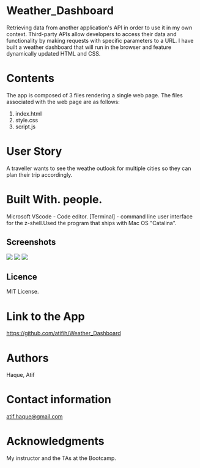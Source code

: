 # Weather_Dashboard
Retrieving data from another application's API in order to use it  in my own context. Third-party APIs allow developers to access their data and functionality by making requests with specific parameters to a URL. I have built a  weather dashboard that will run in the browser and feature dynamically updated HTML and CSS.

# Contents
The app is composed of 3 files rendering a single web page. The files associated with  the web page are as follows:

1. index.html 
2. style.css 
3. script.js

 # User Story
 A traveller wants to see the weathe outlook for multiple cities so they can plan their trip accordingly.

# Built With. people.

Microsoft VScode - Code editor.
[Terminal] - command line user interface for the z-shell.Used the program that ships with Mac OS "Catalina".

 ## Screenshots
![](images/image1.png)
![](images/image2.png)
![](images/image3.png)



## Licence
MIT License.

# Link to the App
https://github.com/atifih/Weather_Dashboard
# Authors
Haque, Atif

# Contact information
atif.haque@gmail.com

# Acknowledgments
My instructor and the TAs at the Bootcamp.
